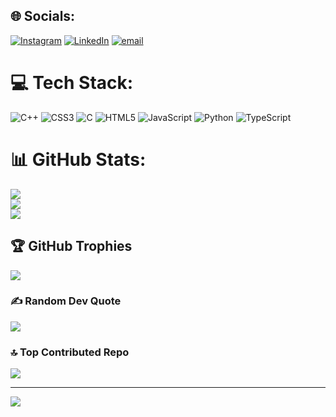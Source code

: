 
## 🌐 Socials:
[![Instagram](https://img.shields.io/badge/Instagram-%23E4405F.svg?logo=Instagram&logoColor=white)](https://instagram.com/officer.kd6_3.7_) [![LinkedIn](https://img.shields.io/badge/LinkedIn-%230077B5.svg?logo=linkedin&logoColor=white)](https://linkedin.com/in/mayankgupta2049) [![email](https://img.shields.io/badge/Email-D14836?logo=gmail&logoColor=white)](mailto:mayank.20245057@gmail.com) 

# 💻 Tech Stack:
![C++](https://img.shields.io/badge/c++-%2300599C.svg?style=for-the-badge&logo=c%2B%2B&logoColor=white) ![CSS3](https://img.shields.io/badge/css3-%231572B6.svg?style=for-the-badge&logo=css3&logoColor=white) ![C](https://img.shields.io/badge/c-%2300599C.svg?style=for-the-badge&logo=c&logoColor=white) ![HTML5](https://img.shields.io/badge/html5-%23E34F26.svg?style=for-the-badge&logo=html5&logoColor=white) ![JavaScript](https://img.shields.io/badge/javascript-%23323330.svg?style=for-the-badge&logo=javascript&logoColor=%23F7DF1E) ![Python](https://img.shields.io/badge/python-3670A0?style=for-the-badge&logo=python&logoColor=ffdd54) ![TypeScript](https://img.shields.io/badge/typescript-%23007ACC.svg?style=for-the-badge&logo=typescript&logoColor=white)
# 📊 GitHub Stats:
![](https://github-readme-stats.vercel.app/api?username=geeky-may&theme=dark&hide_border=false&include_all_commits=false&count_private=false)<br/>
![](https://nirzak-streak-stats.vercel.app/?user=geeky-may&theme=dark&hide_border=false)<br/>
![](https://github-readme-stats.vercel.app/api/top-langs/?username=geeky-may&theme=dark&hide_border=false&include_all_commits=false&count_private=false&layout=compact)

## 🏆 GitHub Trophies
![](https://github-profile-trophy.vercel.app/?username=geeky-may&theme=radical&no-frame=true&no-bg=false&margin-w=4)

### ✍️ Random Dev Quote
![](https://quotes-github-readme.vercel.app/api?type=horizontal&theme=radical)

### 🔝 Top Contributed Repo
![](https://github-contributor-stats.vercel.app/api?username=geeky-may&limit=5&theme=dark&combine_all_yearly_contributions=true)

---
[![](https://visitcount.itsvg.in/api?id=geeky-may&icon=0&color=0)](https://visitcount.itsvg.in)

<!-- Proudly created with GPRM ( https://gprm.itsvg.in ) -->
